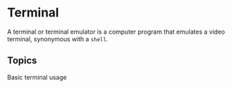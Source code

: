 # Terminal

A terminal or terminal emulator is a computer program that emulates a video terminal, synonymous with a `shell`.

## Topics

Basic terminal usage